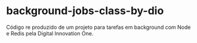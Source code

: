 # background-jobs-class-by-dio
 Código re produzido de um projeto para tarefas em background com Node e Redis pela Digital Innovation One.
